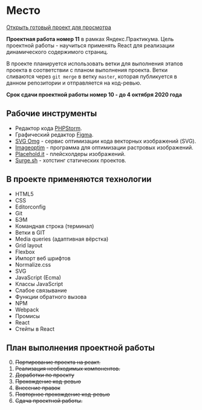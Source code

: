 # Место

[Открыть готовый проект для просмотра](https://vanyapr.github.io/mesto-react/)

**Проектная работа номер 11** в рамках Яндекс.Практикума. Цель проектной работы - научиться применять React для реализации динамического содержимого страниц.

В проекте планируется использовать ветки для выполнения этапов проекта в соответствии с планом выполнения проекта.
Ветки сливаются через `git merge` в ветку `master`, которая публикуется в данном репозитории и отправляется на код-ревью.

__Срок сдачи проектной работы номер 10 - до 4 октября 2020 года__

## Рабочие инструменты

* Редактор кода [PHPStorm](https://jetbrains.com).
* Графический редактор [Figma](https://www.figma.com/).
* [SVG Omg](https://jakearchibald.github.io/svgomg/) - сервис оптимизации кода векторных изображений (SVG).
* [Imageoptim](https://imageoptim.com/) - программа для оптимизации растровых изображений.
* [Placehold.it](https://placeholder.com/) - плейсхолдеры изображений.
* [Surge.sh](http://surge.sh/) - хотстинг статических проектов.

## В проекте применяются технологии

* HTML5
* CSS
* Editorconfig
* Git
* БЭМ
* Командная строка (терминал)
* Ветки в GIT
* Media queries (адаптивная вёрстка)
* Grid layout
* Flexbox
* Импорт веб шрифтов
* Normalize.css
* SVG
* JavaScript (Ecma)
* Классы JavaScript
* Слабое связывание
* Функции обратного вызова
* NPM
* Webpack
* Промисы
* React
* Стейты в React

## План выполнения проектной работы

0. ~~Портирование проекта на реакт.~~
1. ~~Реализация необходимых компонентов.~~
2. ~~Доработки по проекту~~
2. ~~Прохождение код-ревью~~
2. ~~Внесение правок~~
3. ~~Повторное прохождение код-ревью~~
5. ~~Сдача проектной работы.~~
